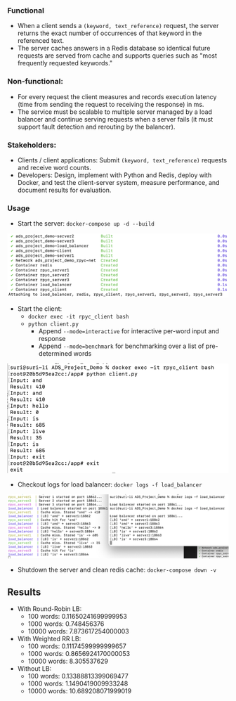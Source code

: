 ### Functional
- When a client sends a `(keyword, text_reference)` request, the server returns the exact number of occurrences of that keyword in the referenced text.
- The server caches answers in a Redis database so identical future requests are served from cache and supports queries such as "most frequently requested keywords."

### Non-functional:
- For every request the client measures and records execution latency (time from sending the request to receiving the response) in ms.
- The service must be scalable to multiple server managed by a load balancer and continue serving requests when a server fails (it must support fault detection and rerouting by the balancer).

### Stakeholders:
- Clients / client applications: Submit `(keyword, text_reference)` requests and receive word counts.
- Developers: Design, implement with Python and Redis, deploy with Docker, and test the client-server system, measure performance, and document results for evaluation.


### Usage
- Start the server: `docker-compose up -d --build`

![alt text](image.png)

- Start the client: 
    - `docker exec -it rpyc_client bash`
    - `python client.py`
      - Append `--mode=interactive` for interactive per-word input and response
      - Append `--mode=benchmark` for benchmarking over a list of pre-determined words

![alt text](image-1.png)

- Checkout logs for load balancer: `docker logs -f load_balancer`

![alt text](image-2.png)

- Shutdown the server and clean redis cache: `docker-compose down -v`

## Results

- With Round-Robin LB: 
  - 100 words: 0.11650241699999953
  - 1000 words: 0.748456376
  - 10000 words: 7.873617254000003
- With Weighted RR LB:
  - 100 words: 0.11174599999999657
  - 1000 words: 0.8656924170000053
  - 10000 words: 8.305537629
- Without LB:
  - 100 words: 0.13388813399069477
  - 1000 words: 1.1490419009933248
  - 10000 words: 10.689208071999019
